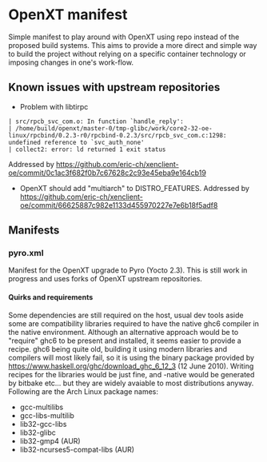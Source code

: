 # OpenXT manifest

Simple manifest to play around with OpenXT using repo instead of the proposed
build systems. This aims to provide a more direct and simple way to build the
project without relying on a specific container technology or imposing changes
in one's work-flow.

## Known issues with upstream repositories

* Problem with libtirpc
```
| src/rpcb_svc_com.o: In function `handle_reply':
| /home/build/openxt/master-0/tmp-glibc/work/core2-32-oe-linux/rpcbind/0.2.3-r0/rpcbind-0.2.3/src/rpcb_svc_com.c:1298: undefined reference to `svc_auth_none'
| collect2: error: ld returned 1 exit status
```
Addressed by https://github.com/eric-ch/xenclient-oe/commit/0c1ac3f682f0b7c67628c2c93e45eba9e164cb19

* OpenXT should add "multiarch" to DISTRO_FEATURES.
Addressed by https://github.com/eric-ch/xenclient-oe/commit/66625887c982e1133d455970227e7e6b18f5adf8

## Manifests
 
### pyro.xml

Manifest for the OpenXT upgrade to Pyro (Yocto 2.3).
This is still work in progress and uses forks of OpenXT upstream repositories.

#### Quirks and requirements

Some dependencies are still required on the host, usual dev tools aside some
are compatibility libraries required to have the native ghc6 compiler in the
native environment. Although an alternative approach would be to "require" ghc6
to be present and installed, it seems easier to provide a recipe. ghc6 being
quite old, building it using modern libraries and compilers will most likely
fail, so it is using the binary package provided by
https://www.haskell.org/ghc/download_ghc_6_12_3 (12 June 2010).
Writing recipes for the libraries would be just fine, and -native would be
generated by bitbake etc... but they are widely avaiable to most distributions
anyway.
Following are the Arch Linux package names:
- gcc-multilibs
- gcc-libs-multilib
- lib32-gcc-libs
- lib32-glibc
- lib32-gmp4 (AUR)
- lib32-ncurses5-compat-libs (AUR)
